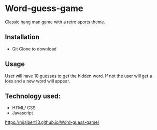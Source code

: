 # Word-guess-game
Classic hang man game with a retro sports theme.

## Installation
- Git Clone to download

## Usage
User will have 10 guesses to get the hidden word. If not the user will get a loss and a new word will appear.

## Technology used:
- HTML/ CSS
- Javascript

https://mjalbert13.github.io/Word-guess-game/
